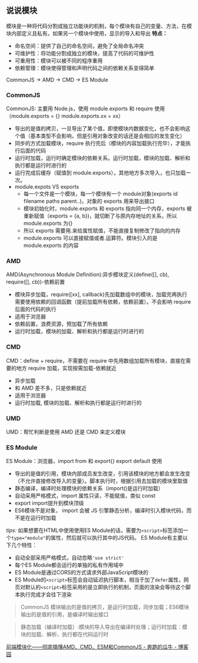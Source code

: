 ## 说说模块
模块是一种将代码分割成独立功能块的机制，每个模块有自己的变量、方法，在模块内部定义且私有。如果另一个模块中使用，显示的导入和导出
**特点：**
- 命名空间：提供了自己的命名空间，避免了全局命名冲突
- 可维护性：将功能分割成独立的模块，提高了代码的可维护性
- 可重用性：模块可以被不同的程序重用
- 依赖管理：模块使得管理和声明代码之间的依赖关系变得简单

CommonJS → AMD → CMD → ES Module

### CommonJS
CommonJS: 主要用 Node.js，使用 module.exports 和 require 使用（module.exports = {} module.exports.xx = xx）

- 导出的是值的拷贝，一旦导出了某个值，即使模块内数据变化，也不会影响这个值（基本类型不会影响，但是引用对象改变的话还是会相应的发生变化）
- 同步的方式加载模块，require 执行完后（模块的内容加载执行完毕），才能执行后面的代码
- 运行时加载，运行时确定模块的依赖关系。运行时加载，模块的加载、解析和执行都是运行时进行的
- 运行完成后缓存（赋值到 module.exports），其他地方多次导入，也只加载一次。
- module.expots VS exports
  - 每一个文件是一个模块，每一个模块有一个 module对象(exports id filename paths parent..)，对象的 exports 用来导出接口
  - 模块初始化时，module.exports 和 exports 指向同一个内存，exports 被重新赋值（exports = {a, b})，就切断了与原内存地址的关系，所以 module.exports 为{}
  - 所以 exports 需要用.来给属性赋值，不能直接复制修改了指向的内存
  - module.exports 可以直接赋值或者.运算符。模块引入的是 module.exports 的内容

### AMD
AMD(Asynchronous Module Definition):异步模块定义(define([], cb), require([], cb))-依赖前置

- 模块异步加载，require([xx], callback)先加载数组中的模块，加载完再执行需要使用依赖的回调函数（提前加载所有依赖，依赖前置）。不会影响 require 后面的代码的执行
- 适用于浏览器
- 依赖前置，浪费资源，预加载了所有依赖
- 运行时加载，模块的加载、解析和执行都是运行时进行的

### CMD
CMD：define + require，不需要在 require 中先用数组加载所有模块，直接在需要的地方 require 加载，实现按需加载-依赖就近

- 异步加载
- 和 AMD 差不多，只是依赖就近
- 适用于浏览器
- 运行时加载, 模块的加载、解析和执行都是运行时进行的

### UMD
UMD：帮忙判断是使用 AMD 还是 CMD 来定义模块

### ES Module
ES Module：浏览器，import from 和 export{} export default 使用

- 导出的是值的引用，模块内部成员发生改变，引用该模块的地方都会发生改变（不允许直接修改导入的变量）。脚本执行时，根据引用去加载的模块里取值
- 静态编译，编译时处理模块的依赖关系（import()是运行时加载）
- 自动采用严格模式，import 属性只读，不能赋值，类似 const
- export import提升到模块顶级
- ES6模块不是对象， import 会被 JS 引擎静态分析，编译时引入模块代码，而不是在运行时加载
  
*tips:*
  如果想要在HTML中使用使用ES Module的话，需要为`<script>`标签添加一个`type="module"`的属性，然后就可以执行其中的JS代码。
  ES Module有主要以下几个特性：
  - 自动全部采用严格模式，自动忽略`'use strict'`
  - 每个ES Module都会运行的单独的私有作用域中
  - ES Module是通过CORS的方式请求外部JavaScript模块的
  - ES Module的`<script>`标签会自动延迟执行脚本，相当于加了`defer`属性，网页对默认的`<script>`标签采用的是立即执行的机制，页面的渲染会等待这个脚本执行完成才会往下渲染
      

> CommonJS 模块输出的是值的拷贝，是运行时加载，同步加载；ES6模块输出的是值的引用，是编译时输出接口

> 静态加载（编译时加载）:模块的导入导出在编译时处理；运行时加载：模块的加载、解析、执行都在代码运行时

[前端模块化——彻底搞懂AMD、CMD、ESM和CommonJS - 奔跑的瓜牛 - 博客园](https://www.cnblogs.com/chenwenhao/p/12153332.html)